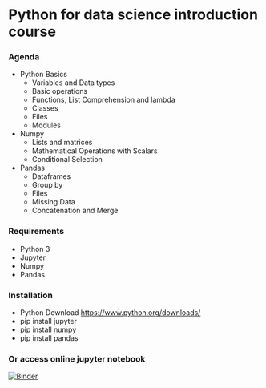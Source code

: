 # Python for data science introduction course

### Agenda

* Python Basics
  * Variables and Data types
  * Basic operations
  * Functions, List Comprehension and lambda
  * Classes
  * Files
  * Modules
* Numpy
  * Lists and matrices
  * Mathematical Operations with Scalars
  * Conditional Selection
* Pandas
  * Dataframes
  * Group by
  * Files
  * Missing Data
  * Concatenation and Merge
  
### Requirements

* Python 3
* Jupyter
* Numpy
* Pandas

### Installation

* Python Download https://www.python.org/downloads/
* pip install jupyter
* pip install numpy
* pip install pandas

### Or access online jupyter notebook
[![Binder](https://mybinder.org/badge_logo.svg)](https://mybinder.org/v2/gh/Allanflo88/python-for-data-science-introduction-course.git/master)
  
